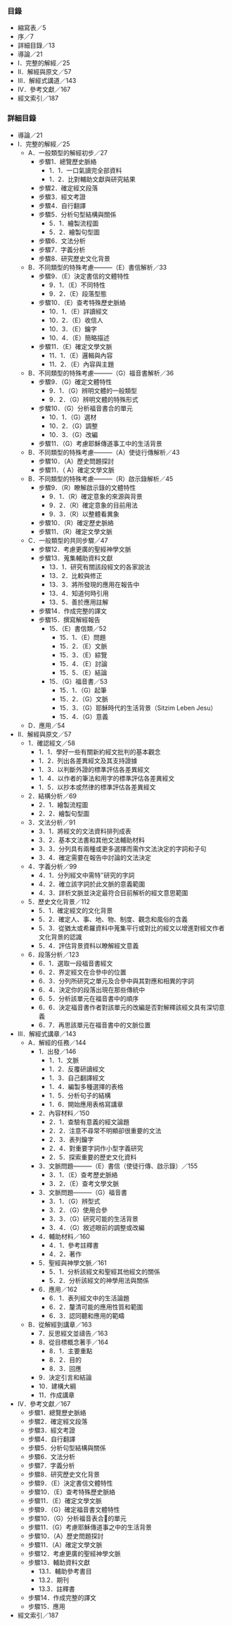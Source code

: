 ### 目錄

- 縮寫表／5
- 序／7
- 詳細目錄／13
- 導論／21
- I．完整的解經／25
- Ⅱ．解經與原文／57
- Ⅲ．解經式講道／143
- Ⅳ．參考文獻／167
- 經文索引／187


### 詳細目錄

- 導論／21
- I．完整的解經／25
	- A．一般類型的解經初步／27
		- 步驟1．總覽歷史脈絡
			- 1．1．一口氣讀完全部資料
			- 1．2．比對輔助文獻與研究結果
		- 步驟2．確定經文段落
		- 步驟3．經文考證
		- 步驟4．自行翻譯
		- 步驟5．分析句型結構與關係
			- 5．1．繪製流程圖
			- 5．2．繪製句型圖
		- 步驟6．文法分析
		- 步驟7．字義分析
		- 步驟8．研究歷史文化背景
	- B．不同類型的特殊考慮———（E）書信解析／33
		- 步驟9．（E）決定書信的文體特性
			- 9．1．（E）不同特性
			- 9．2．（E）段落型態
		- 步驟10．（E）查考特殊歷史脈絡
			- 10．1．（E）詳讀經文
			- 10．2．（E）收信人
			- 10．3．（E）鑰字
			- 10．4．（E）簡略描述
		- 步驟11．（E）確定文學文脈
			- 11．1．（E）邏輯與內容
			- 11．2．（E）內容與主題
	- B．不同類型的特殊考慮———（G）福音書解析／36
		- 步驟9．（G）確定文體特性
			- 9．1．（G）辨明文體的一般類型
			- 9．2．（G）辨明文體的特殊形式
		- 步驟10．（G）分析福音書合的單元
			- 10．1．（G）選材
			- 10．2．（G）調整
			- 10．3．（G）改編
		- 步驟11．（G）考慮耶穌傳道事工中的生活背景
	- B．不同類型的特殊考慮———（A）使徒行傳解析／43
		- 步驟10．（A）歷史問題探討
		- 步驟11．（ A）確定文學文脈
	- B．不同類型的特殊考慮———（R）啟示錄解析／45
		- 步驟9．（R）瞭解啟示錄的文體特性
			- 9．1．（R）確定意象的來源與背景
			- 9．2．（R）確定意象的目前用法
			- 9．3．（R）以整體看異象
		- 步驟10．（R）確定歷史脈絡
		- 步驟11．（R）確定文學文脈
	- C．一般類型的共同步驟／47
		- 步驟12．考慮更廣的聖經神學文脈
		- 步驟13．蒐集輔助資料文獻
			- 13．1．研究有關該段經文的各家說法
			- 13．2．比較與修正
			- 13．3．將所發現的應用在報告中
			- 13．4．知道何時引用
			- 13．5．善於應用註解
		- 步驟14．作成完整的譯文
		- 步驟15．撰寫解經報告
			- 15．（E）書信類／52
				- 15．1．（E）問題
				- 15．2．（E）文脈
				- 15．3．（E）綜覽
				- 15．4．（E）討論
				- 15．5．（E）結論
			- 15．（G）福音書／53
				- 15．1．（G）起筆
				- 15．2．（G）文脈
				- 15．3．（G）耶穌時代的生活背景（Sitzim Leben Jesu）
				- 15．4．（G）意義
	- D．應用／54
- Ⅱ．解經與原文／57
	- 1．確認經文／58
		- 1．1．學好一些有關新約經文批判的基本觀念
		- 1．2．列出各差異經文及其支持證據
		- 1．3．以判斷外證的標準評估各差異經文
		- 1．4．以作者的筆法和用字的標準評估各差異經文
		- 1．5．以抄本或然律的標準評估各差異經文
	- 2．結構分析／69
		- 2．1．繪製流程圖
		- 2．2．繪製句型圖
	- 3．文法分析／91
		- 3．1．將經文的文法資料排列成表
		- 3．2．基本文法書和其他文法輔助材料
		- 3．3．分列具有兩種或更多選擇而需作文法決定的字詞和子句
		- 3．4．確定需要在報告中討論的文法決定
	- 4．字義分析／99
		- 4．1．分列經文中需特研究的字詞
		- 4．2．確立該字詞於此文脈的意義範圍
		- 4．3．詳析文脈並決定最符合目前解析的經文意思範圍
	- 5．歷史文化背景／112
		- 5．1．確定經文的文化背景
		- 5．2．確定人、事、地、物、制度、觀念和風俗的含義
		- 5．3．從猶太或希羅資料中蒐集平行或對比的經文以增進對經文作者文化背景的認識
		- 5．4．評估背景資料以瞭解經文意義
	- 6．段落分析／123
		- 6．1．選取一段福音書經文
		- 6．2．界定經文在合參中的位置
		- 6．3．分列所研究之單元及合參中與其對應和相異的字詞
		- 6．4．決定你的段落出現在那些傳統中
		- 6．5．分析該單元在福音書中的順序
		- 6．6．決定福音書作者對該單元的改編是否對解釋該經文具有深切意義
		- 6．7．再思該單元在福音書中的文脈位置
- Ⅲ．解經式講章／143
	- A．解經的任務／144
		- 1．出發／146
			- 1．1．文脈
			- 1．2．反覆研讀經文
			- 1．3．自己翻譯經文
			- 1．4．編製多種選擇的表格
			- 1．5．分析句子的結構
			- 1．6．開始應用表格寫講章
		- 2．內容材料／150
			- 2．1．查驗有意義的經文論題
			- 2．2．注意不尋常不明顯卻很重要的文法
			- 2．3．表列鑰字
			- 2．4．對重要字詞作小型字義研究
			- 2．5．探索重要的歷史文化資料
		- 3．文脈問題———（E）書信（使徒行傳、啟示錄）／155
			- 3．1．（E）查考歷史脈絡
			- 3．2．（E）查考文學文脈
		- 3．文脈問題———（G）福音書
			- 3．1．（G）辨型式
			- 3．2．（G）使用合參
			- 3．3．（G）研究可能的生活背景
			- 3．4．（G）敘述眼前的調整或改編
		- 4．輔助材料／160
			- 4．1．參考註釋書
			- 4．2．著作
		- 5．聖經與神學文脈／161
			- 5．1．分析該經文和聖經其他經文的關係
			- 5．2．分析該經文的神學用法與關係
		- 6．應用／162
			- 6．1．表列經文中的生活論題
			- 6．2．釐清可能的應用性質和範圍
			- 6．3．認同聽和應用的範疇
	- B．從解經到講章／163
		- 7．反思經文並禱告／163
		- 8．從目標概念著手／164
			- 8．1．主要重點
			- 8．2．目的
			- 8．3．回應
		- 9．決定引言和結論
		- 10．建構大綱
		- 11．作成講章
- IV．參考文獻／167
	- 步驟1．總覽歷史脈絡
	- 步驟2．確定經文段落
	- 步驟3．經文考證
	- 步驟4．自行翻譯
	- 步驟5．分析句型結構與關係
	- 步驟6．文法分析
	- 步驟7．字義分析
	- 步驟8．研究歷史文化背景
	- 步驟9．（E）決定書信文體特性
	- 步驟10．（E）查考特殊歷史脈絡
	- 步驟11．（E）確定文學文脈
	- 步驟9．（G）確定福音書文體特性
	- 步驟10．（G）分析福音表合的單元
	- 步驟11．（G）考慮耶穌傳道事之中的生活背景
	- 步驟10．（A）歷史問題探討
	- 步驟11．（A）確定文學文脈
	- 步驟12．考慮更廣的聖經神學文脈
	- 步驟13．輔助資料文獻
		- 13.1．輔助參考書目
		- 13.2．期刊
		- 13.3．註釋書
	- 步驟14．作成完整的譯文
	- 步驟15．應用
- 經文索引／187